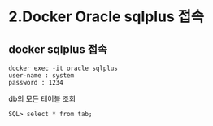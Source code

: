 # 2.Docker Oracle sqlplus 접속
## docker sqlplus 접속
```
docker exec -it oracle sqlplus
user-name : system
password : 1234
```
db의 모든 테이블 조회
```
SQL> select * from tab;
```

